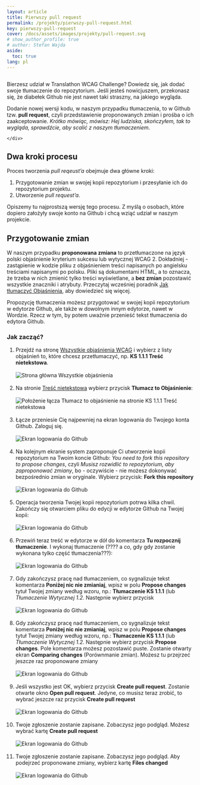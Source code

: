 ```yaml
---
layout: article
title: Pierwszy pull request
permalink: /projekty/pierwszy-pull-request.html
key: pierwszy-pull-request
cover: /docs/assets/images/projekty/pull-request.svg
# show_author_profile: true
# author: Stefan Wajda
aside:
  toc: true
lang: pl  
---
```


<div class="item">
  <div class="item__image">
    <img class="image image--lg" src="../docs/assets/images/projekty/pull-request.svg" alt=""/>
  </div>
  <div class="item__content">
     <div class="item__description">
      <p>Bierzesz udział w Translathon WCAG Challenge? Dowiedz się, jak dodać swoje tłumaczenie do repozytorium. Jeśli jesteś nowicjuszem, przekonasz się, że diabełek Github nie jest nawet taki straszny, na jakiego wygląda.</p>
	  <p>Dodanie nowej wersji kodu, w naszym przypadku tłumaczenia, to w&nbsp;Github tzw. <strong lang="en">pull request</strong>, czyli przedstawienie proponowanych zmian i prośba o ich zaakceptowanie. <em>Krótko mówiąc, mówisz: Hej ludziska, skończyłem, tak to wygląda, sprawdźcie, aby scalić z naszym tłumaczeniem</em>. </p>

    </div>
  </div>
</div>

<!--more-->

## Dwa kroki procesu

Proces tworzenia _pull reqeust’a_ obejmuje dwa główne kroki:

1. Przygotowanie zmian w swojej kopii repozytorium i przesyłanie ich do repozytorium projektu.
1. Utworzenie _pull request’a_.

Opiszemy tu najprostszą wersję tego procesu. Z myślą o osobach, które dopiero założyły swoje konto na Github i chcą wziąć udział w naszym projekcie.

## Przygotowanie zmian
W naszym przypadku **proponowana zmiana** to przetłumaczone na język polski objaśnienie kryterium sukcesu lub wytycznej WCAG 2. Dokładniej - zastąpienie w kodzie pliku z objaśnieniem treści napisanych po angielsku treściami napisanymi po polsku. Pliki są dokumentami HTML, a to oznacza, że trzeba w nich zmienić tylko treści wyświetlane, a **bez zmian** pozostawić wszystkie znaczniki i atrybuty. Przeczytaj wcześniej poradnik [Jak tłumaczyć Objaśnienia](https://github.com/irdpl/translathon/blob/main/jak-tlumaczyc-objasnienia.md), aby dowiedzieć się więcej.

Propozycję tłumaczenia możesz przygotować w swojej kopii repozytorium w edytorze Github, ale także w dowolnym innym edytorze, nawet w Wordzie. Rzecz w tym, by potem uważnie przenieść tekst tłumaczenia do edytora Github.

### Jak zacząć?

1. Przejdź na stronę [Wszystkie objaśnienia WCAG](https://www.irdpl.pl/translathon/) i wybierz z listy objaśnień to, które chcesz przetłumaczyć, np. **KS 1.1.1 Treść nietekstowa**.<br/><br/>
  ![Strona główna Wszystkie objaśnienia](/docs/assets/images/poradnik/00-wszystkie.png)<br/><br/>
1. Na stronie [Treść nietekstowa](https://www.irdpl.pl/translathon/20/tresc-nietekstowa.html) wybierz przycisk **Tłumacz to Objaśnienie**:<br/><br/>
  ![Położenie łącza Tłumacz to objaśnienie na stronie KS 1.1.1 Treść nietekstowa](/docs/assets/images/poradnik/00-tresc-nietekstowa.png)<br/><br/>
1. Łącze przeniesie Cię najpewniej na ekran logowania do Twojego konta Github. Zaloguj się.<br/><br/>
  ![Ekran logowania do Github](/docs/assets/images/poradnik/01-zaloguj-sie.png)<br/><br/>
1. Na kolejnym ekranie system zaproponuje Ci utworzenie kopii repozytorium na Twoim koncie Github: _You need to fork this repository to propose changes_, czyli _Musisz rozwidlić to repozytorium, aby zaproponować zmiany_, bo - oczywiście - nie możesz dokonywać bezpośrednio zmian w oryginale. Wybierz przycisk: **Fork this repository**<br/><br/>
  ![Ekran logowania do Github](/docs/assets/images/poradnik/02-fork-repository.png)<br/><br/>
1. Operacja tworzenia Twojej kopii repozytorium potrwa kilka chwil. Zakończy się otwarciem pliku do edycji w edytorze Github na Twojej kopii:<br/><br/>
  ![Ekran logowania do Github](/docs/assets/images/poradnik/03-edytor.png)<br/><br/>
1. Przewiń teraz treść w edytorze w dół do komentarza **Tu rozpocznij tłumaczenie**. I wykonaj tłumaczenie (???? a co, gdy gdy zostanie wykonana tylko część tłumaczenia???):<br/><br/>
  ![Ekran logowania do Github](/docs/assets/images/poradnik/04-poprawiony.png)<br/><br/>
1. Gdy zakończysz pracę nad tłumaczeniem, co sygnalizuje tekst komentarza **Poniżej nic nie zmianiaj**, wpisz w polu **<span lang="en">Propose changes</span>** tytuł Twojej zmiany według wzoru, np.: **Tłumaczenie KS 1.1.1** (lub _Tłumaczenie Wytycznej 1.2_. Następnie wybierz przycisk  <br/><br/>
  ![Ekran logowania do Github](/docs/assets/images/poradnik/05-propose-changes.png)<br/><br/>
1. Gdy zakończysz pracę nad tłumaczeniem, co sygnalizuje tekst komentarza **Poniżej nic nie zmianiaj**, wpisz w polu **<span lang="en">Propose changes</span>** tytuł Twojej zmiany według wzoru, np.: **Tłumaczenie KS 1.1.1** (lub _Tłumaczenie Wytycznej 1.2_. Następnie wybierz przycisk **Propose changes**. Pole komentarza możesz pozostawić puste. Zostanie otwarty ekran **<span lang="en">Comparing changes</span>** (Porównmanie zmian). Możesz tu przejrzeć jeszcze raz proponowane zmiany<br/><br/>
  ![Ekran logowania do Github](/docs/assets/images/poradnik/06-comapring-changes.png)<br/><br/>
1. Jeśli wszystko jest OK, wybierz przycisk  **<span lang="en">Create pull request</span>**. Zostanie otwarte okno **<span lang="en">Open pull request</span>**. Jedyne, co musisz teraz zrobić, to wybrać jeszcze raz przycisk **<span lang="en">Create pull request</span>**<br/><br/>
  ![Ekran logowania do Github](/docs/assets/images/poradnik/07-open-a-pull-request.png)<br/><br/>
1. Twoje zgłoszenie zostanie zapisane. Zobaczysz jego podgląd. Możesz wybrać kartę **<span lang="en">Create pull request</span>**<br/><br/>
  ![Ekran logowania do Github](/docs/assets/images/poradnik/08-tranlathon-utworzone.png)<br/><br/>
1. Twoje zgłoszenie zostanie zapisane. Zobaczysz jego podgląd. Aby podejrzeć proponowane zmiany, wybierz kartę **<span lang="en">Files changed</span>**<br/><br/>
  ![Ekran logowania do Github](/docs/assets/images/poradnik/09-porownaj-zmiany.png)<br/><br/>  
  
  
  